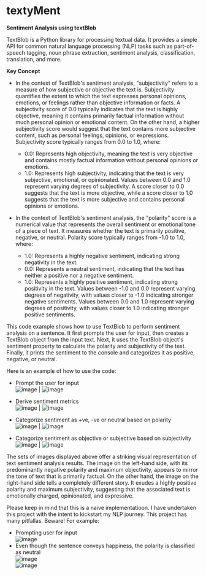 # **textyMent**
**Sentiment Analysis using textBlob** 

TextBlob is a Python library for processing textual data. It provides a simple API for common natural language processing (NLP) tasks such as part-of-speech tagging, noun phrase extraction, sentiment analysis, classification, translation, and more.

**Key Concept** 
- In the context of TextBlob's sentiment analysis, "subjectivity" refers to a measure of how subjective or objective the text is. Subjectivity quantifies the extent to which the text expresses personal opinions, emotions, or feelings rather than objective information or facts. A subjectivity score of 0.0 typically indicates that the text is highly objective, meaning it contains primarily factual information without much personal opinion or emotional content. On the other hand, a higher subjectivity score would suggest that the text contains more subjective content, such as personal feelings, opinions, or expressions. Subjectivity  score typically ranges from 0.0 to 1.0, where:
  - 0.0: Represents high objectivity, meaning the text is very objective and contains mostly factual information without personal opinions or emotions.
  - 1.0: Represents high subjectivity, indicating that the text is very subjective, emotional, or opinionated.
Values between 0.0 and 1.0 represent varying degrees of subjectivity. A score closer to 0.0 suggests that the text is more objective, while a score closer to 1.0 suggests that the text is more subjective and contains personal opinions or emotions.

- In the context of TextBlob's sentiment analysis, the "polarity" score is a numerical value that represents the overall sentiment or emotional tone of a piece of text. It measures whether the text is primarily positive, negative, or neutral.
Polarity score typically ranges from -1.0 to 1.0, where:
  - 1.0: Represents a highly negative sentiment, indicating strong negativity in the text.
  - 0.0: Represents a neutral sentiment, indicating that the text has neither a positive nor a negative sentiment.
  - 1.0: Represents a highly positive sentiment, indicating strong positivity in the text.
Values between -1.0 and 0.0 represent varying degrees of negativity, with values closer to -1.0 indicating stronger negative sentiments. Values between 0.0 and 1.0 represent varying degrees of positivity, with values closer to 1.0 indicating stronger positive sentiments.

This code example shows how to use TextBlob to perform sentiment analysis on a sentence. It first prompts the user for input, then creates a TextBlob object from the input text. Next, it uses the TextBlob object's sentiment property to calculate the polarity and subjectivity of the text. Finally, it prints the sentiment to the console and categorizes it as positive, negative, or neutral.

Here is an example of how to use the code: <br>
- Prompt the user for input <br>
![image](https://github.com/rajaravindp/textyMent/assets/118573661/869e378d-03fa-4f85-bb7f-8fc12935dfd4) | ![image](https://github.com/rajaravindp/textyMent/assets/118573661/68ba1e1f-cd8a-4a8b-9930-fdef05f5e88d) <br>

- Derive sentiment metrics <br>
![image](https://github.com/rajaravindp/textyMent/assets/118573661/0a81545c-6e38-43e0-b317-953aef62f388) | ![image](https://github.com/rajaravindp/textyMent/assets/118573661/9837a607-24d5-4429-a4d9-938b3804bac0) <br>

- Categorize sentiment as +ve, -ve or neutral based on polarity <br>
![image](https://github.com/rajaravindp/textyMent/assets/118573661/589418c0-f13a-4904-960a-0e11bb0e25b3) | ![image](https://github.com/rajaravindp/textyMent/assets/118573661/07751490-320f-4f97-a8d6-e3e87c40832f) <br>

- Categorize sentiment as objective or subjective based on subjectivity <br>
![image](https://github.com/rajaravindp/textyMent/assets/118573661/45c4c363-cfee-4284-b650-c8290822c9da) | ![image](https://github.com/rajaravindp/textyMent/assets/118573661/a12ab28f-8ed5-4529-a330-179e211d67d7) <br>

The sets of images displayed above offer a striking visual representation of text sentiment analysis results. The image on the left-hand side, with its predominantly negative polarity and maximum objectivity, appears to mirror the tone of text that is primarily factual. On the other hand, the image on the right-hand side tells a completely different story. It exudes a highly positive polarity and maximum subjectivity, suggesting that the associated text is emotionally charged, opinionated, and expressive. <br>

Please keep in mind that this is a naive implementatioon. I have undertaken this project with the intent to kickstart my NLP journey. This project has many pitfallas. Beware!
For example: <br>
- Prompting user for input <br>
![image](https://github.com/rajaravindp/textyMent/assets/118573661/e13c57bb-cd4a-477b-b1c6-6d8c1abac2a5) <br>
- Even though the sentence conveys happiness, the polarity is classified as neutral <br>
![image](https://github.com/rajaravindp/textyMent/assets/118573661/f1f4ee90-536c-4905-8b43-dbc52838bd4c) <br>
![image](https://github.com/rajaravindp/textyMent/assets/118573661/e46b99bb-cdc0-4f69-b958-f358db49313f) <br>



